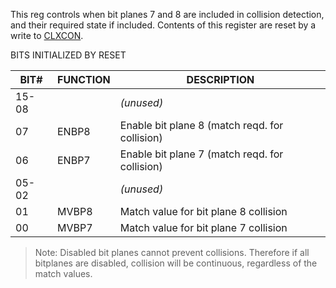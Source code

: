 This reg controls when bit planes 7 and 8 are included in collision
detection, and their required state if included. Contents of this
register are reset by a write to [CLXCON](CLXCON.md).

BITS INITIALIZED BY RESET


| BIT#  | FUNCTION | DESCRIPTION                                   |
|---|---|---|
| 15-08 |          | _(unused)_                                      |
| 07    | ENBP8    | Enable bit plane 8 (match reqd. for collision)|
| 06    | ENBP7    | Enable bit plane 7 (match reqd. for collision)|
| 05-02 |          | _(unused)_                                      |
| 01    | MVBP8    | Match value for bit plane 8 collision         |
| 00    | MVBP7    | Match value for bit plane 7 collision         |


  > Note: Disabled bit planes cannot prevent collisions. Therefore if all
bitplanes are disabled, collision will be continuous, regardless
of the match values.